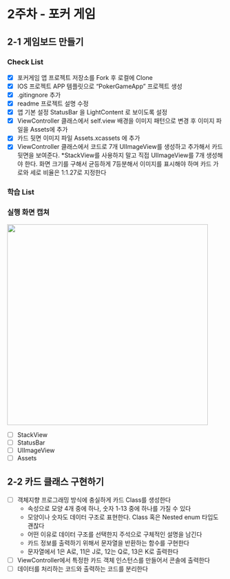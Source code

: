 # 2주차 - 포커 게임

## 2-1 게임보드 만들기

### Check List

- [x] 포커게임 앱 프로젝트 저장소를 Fork 후 로컬에 Clone
- [x] IOS 프로젝트 APP 템플릿으로 “PokerGameApp” 프로젝트 생성
- [x] .gitingnore 추가
- [x] readme 프로젝트 설명 수정
- [x] 앱 기본 설정 StatusBar 을 LightContent 로 보이도록 설정
- [x] ViewController 클래스에서 self.view 배경을 이미지 패턴으로 변경 후 이미지 파일을 Assets에 추가
- [x] 카드 뒷면 이미지 파일 Assets.xcassets 에 추가
- [x] ViewController 클래스에서 코드로 7개 UIImageView를 생성하고 추가해서 카드 뒷면을 보여준다. \*StackView를 사용하지 말고 직접 UIImageView를 7개 생성해야 한다. 화면 크기를 구해서 균등하게 7등분해서 이미지를 표시해야 하며 카드 가로와 세로 비율은 1:1.27로 지정한다

### 학습 List

### 실행 화면 캡쳐

<img width="466" src="https://velog.velcdn.com/images/harimrim/post/eb420b92-d4e5-4526-828b-4ddec70bff6e/image.png">

- [ ] StackView
- [ ] StatusBar
- [ ] UIImageView
- [ ] Assets

## 2-2 카드 클래스 구현하기

- [ ] 객체지향 프로그래밍 방식에 충실하게 카드 Class를 생성한다
  - 속성으로 모양 4개 중에 하나, 숫자 1-13 중에 하나를 가질 수 있다
  - 모양이나 숫자도 데이터 구조로 표현한다. Class 혹은 Nested enum 타입도 괜찮다
  - 어떤 이유로 데이터 구조를 선택한지 주석으로 구체적인 설명을 남긴다
  - 카드 정보를 출력하기 위해서 문자열을 반환하는 함수를 구현한다
  - 문자열에서 1은 A로, 11은 J로, 12는 Q로, 13은 K로 출력한다
- [ ] ViewController에서 특정한 카드 객체 인스턴스를 만들어서 콘솔에 출력한다
- [ ] 데이터를 처리하는 코드와 출력하는 코드를 분리한다

